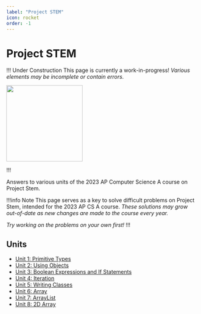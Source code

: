 ```yaml
---
label: "Project STEM"
icon: rocket
order: -1
---
```


# Project STEM
!!! Under Construction
This page is currently a work-in-progress! *Various elements may be incomplete or contain errors.*
<p><img src="/static/roboco.gif" width="200"></p>
!!!

Answers to various units of the 2023 AP Computer Science A course on Project Stem.

!!!info Note
This page serves as a key to solve difficult problems on Project Stem, intended for the 2023 AP CS A course. *These solutions may grow out-of-date as new changes are made to the course every year.*

*Try working on the problems on your own first!*
!!!

## Units
- [Unit 1: Primitive Types](unit-1/index.md)
- [Unit 2: Using Objects](unit-2/index.md)
- [Unit 3: Boolean Expressions and If Statements](unit-3/index.md)
- [Unit 4: Iteration](unit-4/index.md)
- [Unit 5: Writing Classes](unit-5/index.md)
- [Unit 6: Array](unit-6/index.md)
- [Unit 7: ArrayList](unit-7/index.md)
- [Unit 8: 2D Array](unit-8/index.md)